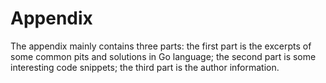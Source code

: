# Appendix

The appendix mainly contains three parts: the first part is the excerpts of some common pits and solutions in Go language; the second part is some interesting code snippets; the third part is the author information.